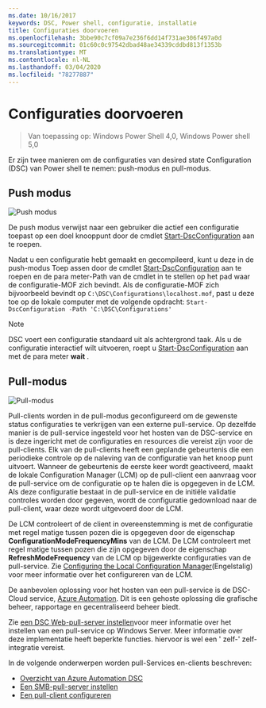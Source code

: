 ```yaml
---
ms.date: 10/16/2017
keywords: DSC, Power shell, configuratie, installatie
title: Configuraties doorvoeren
ms.openlocfilehash: 3bbe90c7cf09a7e236f6dd14f731ae306f497a0d
ms.sourcegitcommit: 01c60c0c97542dbad48ae34339cddbd813f1353b
ms.translationtype: MT
ms.contentlocale: nl-NL
ms.lasthandoff: 03/04/2020
ms.locfileid: "78277887"
---
```

# <a name="enacting-configurations"></a>Configuraties doorvoeren

> Van toepassing op: Windows Power Shell 4,0, Windows Power shell 5,0

Er zijn twee manieren om de configuraties van desired state Configuration (DSC) van Power shell te nemen: push-modus en pull-modus.

## <a name="push-mode"></a>Push modus

![Push modus](media/enactingConfigurations/pushModel.png "De werking van de push modus")

De push modus verwijst naar een gebruiker die actief een configuratie toepast op een doel knooppunt door de cmdlet [Start-DscConfiguration](/powershell/module/psdesiredstateconfiguration/start-dscconfiguration) aan te roepen.

Nadat u een configuratie hebt gemaakt en gecompileerd, kunt u deze in de push-modus Toep assen door de cmdlet [Start-DscConfiguration](/powershell/module/psdesiredstateconfiguration/start-dscconfiguration) aan te roepen en de para meter-Path van de cmdlet in te stellen op het pad waar de configuratie-MOF zich bevindt. Als de configuratie-MOF zich bijvoorbeeld bevindt op `C:\DSC\Configurations\localhost.mof`, past u deze toe op de lokale computer met de volgende opdracht: `Start-DscConfiguration -Path 'C:\DSC\Configurations'`

> [!NOTE]
> DSC voert een configuratie standaard uit als achtergrond taak. Als u de configuratie interactief wilt uitvoeren, roept u [Start-DscConfiguration](/powershell/module/psdesiredstateconfiguration/start-dscconfiguration) aan met de para meter **wait** .

## <a name="pull-mode"></a>Pull-modus

![Pull-modus](media/enactingConfigurations/pullModel.png "Hoe werkt de pull-modus?")

Pull-clients worden in de pull-modus geconfigureerd om de gewenste status configuraties te verkrijgen van een externe pull-service. Op dezelfde manier is de pull-service ingesteld voor het hosten van de DSC-service en is deze ingericht met de configuraties en resources die vereist zijn voor de pull-clients. Elk van de pull-clients heeft een geplande gebeurtenis die een periodieke controle op de naleving van de configuratie van het knoop punt uitvoert. Wanneer de gebeurtenis de eerste keer wordt geactiveerd, maakt de lokale Configuration Manager (LCM) op de pull-client een aanvraag voor de pull-service om de configuratie op te halen die is opgegeven in de LCM. Als deze configuratie bestaat in de pull-service en de initiële validatie controles worden door gegeven, wordt de configuratie gedownload naar de pull-client, waar deze wordt uitgevoerd door de LCM.

De LCM controleert of de client in overeenstemming is met de configuratie met regel matige tussen pozen die is opgegeven door de eigenschap **ConfigurationModeFrequencyMins** van de LCM. De LCM controleert met regel matige tussen pozen die zijn opgegeven door de eigenschap **RefreshModeFrequency** van de LCM op bijgewerkte configuraties van de pull-service. Zie [Configuring the Local Configuration Manager](../managing-nodes/metaConfig.md)(Engelstalig) voor meer informatie over het configureren van de LCM.

De aanbevolen oplossing voor het hosten van een pull-service is de DSC-Cloud service, [Azure Automation](https://azure.microsoft.com/services/automation/). Dit is een gehoste oplossing die grafische beheer, rapportage en gecentraliseerd beheer biedt.

Zie [een DSC Web-pull-server instellen](pullServer.md)voor meer informatie over het instellen van een pull-service op Windows Server. Meer informatie over deze implementatie heeft beperkte functies. hiervoor is wel een ' zelf-' zelf-integratie vereist.

In de volgende onderwerpen worden pull-Services en-clients beschreven:

- [Overzicht van Azure Automation DSC](https://docs.microsoft.com/azure/automation/automation-dsc-overview)
- [Een SMB-pull-server instellen](pullServerSMB.md)
- [Een pull-client configureren](pullClientConfigID.md)
